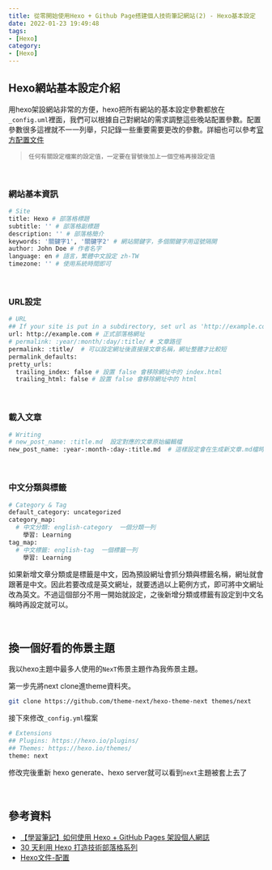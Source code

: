 ```yaml
---
title: 從零開始使用Hexo + Github Page搭建個人技術筆記網站(2) - Hexo基本設定
date: 2022-01-23 19:49:48
tags:
- [Hexo]
category:
- [Hexo]
---
```


## **Hexo網站基本設定介紹**

用hexo架設網站非常的方便，hexo把所有網站的基本設定參數都放在`_config.uml`裡面，我們可以根據自己對網站的需求調整這些晚站配置參數。配置參數很多這裡就不一一列舉，只記錄一些重要需要更改的參數。詳細也可以參考[官方配置文件](https://hexo.io/zh-tw/docs/configuration)

> `任何有關設定檔案的設定值，一定要在冒號後加上一個空格再接設定值`


<!-- more -->

<br/>

### **網站基本資訊**

```bash
# Site
title: Hexo # 部落格標題
subtitle: '' # 部落格副標題
description: '' # 部落格簡介
keywords: '關鍵字1', '關鍵字2' # 網站關鍵字，多個關鍵字用逗號隔開
author: John Doe # 作者名字
language: en # 語言，繁體中文設定 zh-TW
timezone: '' # 使用系統時間即可
```

<br/>

### **URL設定**

```bash
# URL
## If your site is put in a subdirectory, set url as 'http://example.com/child' and root as '/child/'
url: http://example.com # 正式部落格網址
# permalink: :year/:month/:day/:title/ # 文章路徑
permalink: :title/  # 可以設定網址後直接接文章名稱，網址整體才比較短
permalink_defaults:
pretty_urls:
  trailing_index: false # 設置 false 會移除網址中的 index.html
  trailing_html: false # 設置 false 會移除網址中的 html
```

<br/>

### **載入文章**

```bash
# Writing
# new_post_name: :title.md  設定對應的文章原始編輯檔
new_post_name: :year-:month-:day-:title.md  # 這樣設定會在生成新文章.md檔時將文章生成日輸入進檔名，方便日後管理
```

<br/>

### **中文分類與標籤**

```bash
# Category & Tag
default_category: uncategorized
category_map:
  # 中文分類: english-category  一個分類一列
	學習: Learning
tag_map:
  # 中文標籤: english-tag  一個標籤一列
	學習: Learning
```

如果新增文章分類或是標籤是中文，因為預設網址會抓分類與標籤名稱，網址就會跟著是中文。因此若要改成是英文網址，就要透過以上範例方式，即可將中文網址改為英文。不過這個部分不用一開始就設定，之後新增分類或標籤有設定到中文名稱時再設定就可以。

<br/>

## **換一個好看的佈景主題**

我以hexo主題中最多人使用的`NexT`佈景主題作為我佈景主題。

第一步先將next clone進theme資料夾。

```bash
git clone https://github.com/theme-next/hexo-theme-next themes/next
```

接下來修改`_config.yml`檔案

```bash
# Extensions
## Plugins: https://hexo.io/plugins/
## Themes: https://hexo.io/themes/
theme: next 
```

修改完後重新 hexo generate、hexo server就可以看到`next`主題被套上去了

<br/>

## **參考資料**

- [【學習筆記】如何使用 Hexo + GitHub Pages 架設個人網誌](https://hackmd.io/@Heidi-Liu/note-hexo-github#%E5%89%8D%E7%BD%AE%E4%BD%9C%E6%A5%AD)
- [30 天利用 Hexo 打造技術部落格系列](https://ithelp.ithome.com.tw/users/20139218/ironman/3910)
- [Hexo文件-配置](https://hexo.io/zh-tw/docs/configuration)
